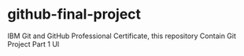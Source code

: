 # github-final-project
IBM Git and GitHub Professional Certificate, this repository Contain  Git  Project Part 1 UI
